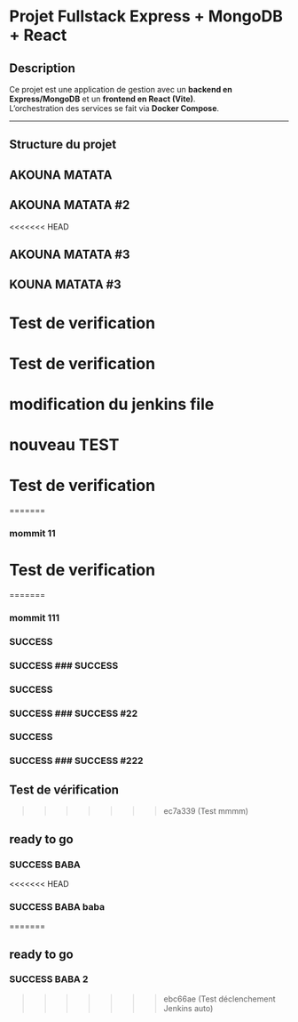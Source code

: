 # Projet Fullstack Express + MongoDB + React

## Description
Ce projet est une application de gestion avec un **backend en Express/MongoDB** et un **frontend en React (Vite)**.  
L’orchestration des services se fait via **Docker Compose**.

---

##  Structure du projet

##  AKOUNA MATATA

##  AKOUNA MATATA #2
<<<<<<< HEAD
##  AKOUNA MATATA #3

##  KOUNA MATATA #3

# Test de verification

# Test de verification ###

# modification du jenkins file

# nouveau TEST


# Test de verification #####
=======

### mommit 11


# Test de verification #####
=======

### mommit 111

### SUCCESS

### SUCCESS ### SUCCESS


### SUCCESS

### SUCCESS ### SUCCESS #22

### SUCCESS

### SUCCESS ### SUCCESS #222

## Test de vérification
>>>>>>> ec7a339 (Test mmmm)

## ready to go

### SUCCESS BABA

<<<<<<< HEAD
### SUCCESS BABA baba

=======
## ready to go

### SUCCESS BABA 2
>>>>>>> ebc66ae (Test déclenchement Jenkins auto)
